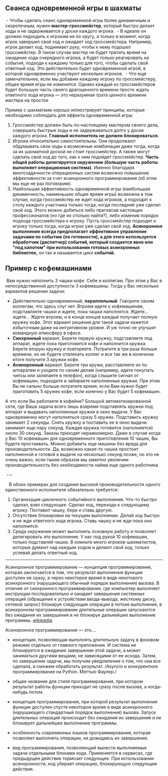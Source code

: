 
## Сеанса одновременной игры в шахматы

 - Чтобы сделать сеанс одновременной игры более динамичным и скоротечным, нужен **мастер-гроссмейстер**, который быстро делает ходы и не задерживается у доски каждого игрока.
 - В идеале он должен подходить к игрокам не по кругу, а только в момент, когда игрок завершил свой ход и ожидает ход гроссмейстера. Например, игрок делает ход, поднимает руку, чтобы к нему подошел гроссмейстер. В таком случае мастер не будет тратить время на ожидание хода очередного игрока, а будет только реагировать на события, подходя к каждому только для того, чтобы сделать свой ответный ход. Это действительно будет одновременной игрой, в которой одновременно участвуют несколько игроков.
 - Что еще замечательнее, если мы добавим каждому игроку по гроссмейстеру, общее время игры не изменится. Однако каждый из гроссмейстеров будет большую часть своего драгоценного времени просто ждать ответного хода игрока — это неразумная трата ценного времени мастера на простои

Пример с шахматами хорошо иллюстрирует принципы, которые необходимо соблюдать для эффекта одновременной игры:

1. Гроссмейстер должен быть по-настоящему мастером своего дела, совершать быстрые ходы и не задерживаться долго у доски каждого игрока. **Главный исполнитель не должен блокироваться.**
2. Игроки относительно самостоятельны. Они продолжают обдумывать свои ходы и возможные комбинации даже тогда, когда за их шахматной доской не стоит гроссмейстер. А также могут сделать свой ход до того, как к ним подойдет гроссмейстер. **Часть общей работы делегируется окружению (большую часть работы выполняет операционная система)**. Именно благодаря многозадачности операционных систем возможно повышение эффективности за счет асинхронного программирования (об этом мы еще не раз поговорим).
3. Наибольшая эффективность одновременной игры (наибольшая динамичность, наименьшее общее время игры) возможна в том случае, когда гроссмейстер не ждет хода игроков, а подходит к столу каждого участника только тогда, когда последний уже сделал свой ход. Этого можно добиться либо пригласив настоящих профессионалов (но где их столько найти?), либо изменив порядок подхода гроссмейстера к игроку. Пусть гроссмейстер подходит к игроку только тогда, когда игрок уже сделал свой ход. **Асинхронное выполнение всегда предполагает эффективное управление задачами по событию (по готовности), а для этого используется обработчик (диспетчер) событий, который создается явно или "под капотом" при использовании готовых асинхронных библиотек,** он так и называется цикл **событий.**

## Пример с кофемашинами

 Вам нужно наполнить 3 чашки кофе. Себе и коллегам. При этом у Вас в непосредственной доступности 3 кофемашины. Тогда у Вас несколько вариантов решения задачи:

- Действительно одновременный, **параллельный**. Говорите своим коллегам, что здесь слуг нет. Втроем идете к кофемашинам, подставляете чашки и ждете, пока чашки наполнятся. Ждете... ждете... Ждете втроем, и в конце концов каждый получает полную кружку кофе. Этот вариант решения для такой задачи кажется избыточным даже на интуитивном уровне. И уж точно не улучшит командную атмосферу в офисе.
- **Синхронный** вариант. Берете первую кружку, подставляете под аппарат, ждете пока приготовится кофе и наполнится кружка. Берете вторую кружку и повторяете. Потратите в три раза больше времени, но не будете отвлекать коллег и все так же в конечном итоге получите 3 кружки кофе.
- **Асинхронный** вариант. Берете три кружи, расставляете их по аппаратам и уходите по своим делам (например, идете покупать чипсы или залипаете в телефон), когда слышите сигнал от кофемашин, подходите и забираете наполненные кружки. При этом Вы не сильно больше потратите время, если Вам нужно будет приготовить 5 кружек кофе, если конечно у Вас будет 5 кофемашин.

А что если Вы работаете в кофейне? Большой автоматизированной сети, где Ваша задача всего лишь вовремя подставлять кружки под аппарат и выдавать наполненные кружки в окно выдачи.
У Вас одновременно могут наполняться сразу 5 кружек.
Подставить кружку занимает 2 секунды.
Снять кружку и поставить ее в окно выдачи занимает еще пару секунд. Каждая кружка готовится (наполняется) около 30 секунд.
Заказы приходят неравномерно.
Даже в случае когда у Вас 10 кофемашин для одновременного приготовления 10 чашек, Вы будете простаивать.
Можно добавить еще машины без вреда для производительности. Да, возможно какая-то чашка простоит наполненной и готовой к выдаче на несколько секунд позже, но это не очень важно, если таким образом мы заметно увеличим производительность без необходимости найма еще одного работника.

 ---

 
 В обоих примерах для создания высокой производительности одного единственного исполнителя обязательно требуется:

1. Организация цикличного событийного выполнения. Что-то быстро сделал, взял следующее. Сделал ход, переходи к следующему игроку. Поставил чашку, бери и ставь другую.
2. Отсутствие блокировки на текущем выполнении. Делай ход быстро и не жди ответного хода игрока. Ставь чашку и не жди пока она наполнится.
3. Среда окружения может выполнять основную работу и позволяет делегировать это выполнение. У нас под рукой 10 кофемашин, только подставляй чашки. В комнате много игроков-шахматистов, которые думают над каждым ходом и делают свой ход, только успевай делать ответный ход.

---

Асинхронное программирование — концепция программирования, которая заключается в том, что результат выполнения функции доступен не сразу, а через некоторое время в виде некоторого асинхронного (нарушающего обычный порядок выполнения) вызова. В отличие от синхронного программирования, где компьютер выполняет инструкции последовательно и ожидает завершения системных операций (обращение к устройствам ввода-вывода, жесткому диску, сетевой запрос) блокируя следующие операции в потоке выполнения, в асинхронном программировании длительные операции запускаются без ожидания их завершения и не блокируя дальнейшее выполнение программы.
[wikipedia](https://ru.wikipedia.org/wiki/%D0%90%D1%81%D0%B8%D0%BD%D1%85%D1%80%D0%BE%D0%BD%D0%BD%D0%BE%D0%B5_%D0%BF%D1%80%D0%BE%D0%B3%D1%80%D0%B0%D0%BC%D0%BC%D0%B8%D1%80%D0%BE%D0%B2%D0%B0%D0%BD%D0%B8%D0%B5)


Асинхронное программирование — это....

- концепция, позволяющая выполнять длительную задачу в фоновом режиме отдельно от главного приложения. И система не блокируется в ожидании завершения этой задачи, а может заниматься другими вещами, не зависящими от ее исхода. Затем, по завершении задачи, мы получим уведомление о том, что она все сделала, и сможем обработать результат.
/Asyncio и конкурентное программирование на Python. Мэттью Фаулер./

- общее название для стиля программирования, при котором результат работы функции приходит не сразу после вызова, а когда-нибудь потом.

- концепция программирования, при которой результат выполнения функции доступен спустя некоторое время в виде асинхронного (нарушающего стандартный порядок выполнения) вызова. Запуск длительных операций происходит без ожидания их завершения и не блокирует дальнейшее выполнение программы.

- особенность современных языков программирования, которая позволяет выполнять операции, не дожидаясь их завершения.

- вид программирования, позволяющий вынести выполняемые задачи отдельными блоками кода. Применяется в сервисах, где предыдущее действие тормозит следующее. При использовании асинхронности, код убирает операцию, блокирующую следующие действия.
